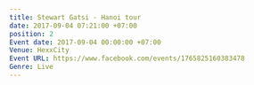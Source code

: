```yaml
---
title: Stewart Gatsi - Hanoi tour
date: 2017-09-04 07:21:00 +07:00
position: 2
Event date: 2017-09-04 00:00:00 +07:00
Venue: HexxCity
Event URL: https://www.facebook.com/events/1765825160383478
Genre: Live
---
```


